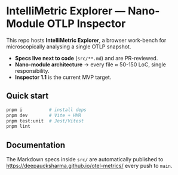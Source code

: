 # IntelliMetric Explorer — Nano-Module OTLP Inspector

This repo hosts **IntelliMetric Explorer**, a browser work-bench for
microscopically analysing a single OTLP snapshot.

* **Specs live next to code** (`src/**.md`) and are PR-reviewed.
* **Nano-module architecture** → every file ≈ 50-150 LoC, single
  responsibility.
* **Inspector 1.1** is the current MVP target.

## Quick start

```bash
pnpm i          # install deps
pnpm dev        # Vite + HMR
pnpm test:unit  # Jest/Vitest
pnpm lint
```

## Documentation

The Markdown specs inside `src/` are automatically published to
https://deepaucksharma.github.io/otel-metrics/ every push to `main`.
